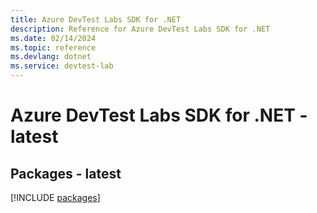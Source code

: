 ```yaml
---
title: Azure DevTest Labs SDK for .NET
description: Reference for Azure DevTest Labs SDK for .NET
ms.date: 02/14/2024
ms.topic: reference
ms.devlang: dotnet
ms.service: devtest-lab
---
```

# Azure DevTest Labs SDK for .NET - latest
## Packages - latest
[!INCLUDE [packages](devtest-labs-index.md)]